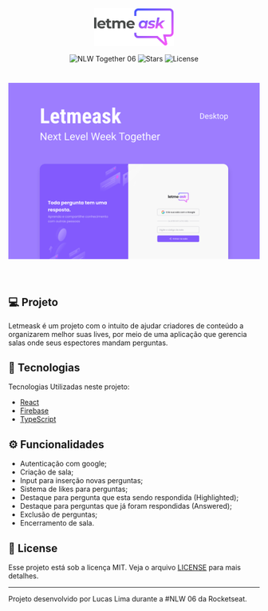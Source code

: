 <p align="center">
  <img alt="Letmeask" src="imgReadme/logo.svg" width="160px">
</p>

<p align="center">
  <img src="https://img.shields.io/static/v1?label=NLW&message=06&color=8257E5&labelColor=000000" alt="NLW Together 06" />
  
  <img src="https://img.shields.io/github/stars/rocketseat-education/nlw-06-reactjs?label=stars&message=MIT&color=8257E5&labelColor=000000" alt="Stars">

  <img  src="https://img.shields.io/static/v1?label=license&message=MIT&color=8257E5&labelColor=000000" alt="License">   
</p>

<h1 align="center">
    <img alt="Letmeask" src="imgReadme/cover.svg" />
</h1>

<br>

## 💻 Projeto

Letmeask é um projeto com o intuito de ajudar criadores de conteúdo a organizarem melhor suas lives, por meio de uma aplicação que gerencia salas onde seus espectores mandam perguntas.

## 🚀 Tecnologias

Tecnologias Utilizadas neste projeto: 

- [React](https://reactjs.org)
- [Firebase](https://firebase.google.com/)
- [TypeScript](https://www.typescriptlang.org/)

## ⚙️ Funcionalidades

- Autenticação com google;
- Criação de sala;
- Input para inserção novas perguntas;
- Sistema de likes para perguntas;
- Destaque para pergunta que esta sendo respondida (Highlighted);
- Destaque para perguntas que já foram respondidas (Answered);
- Exclusão de perguntas;
- Encerramento de sala.

## 📝 License

Esse projeto está sob a licença MIT. Veja o arquivo [LICENSE](LICENSE.md) para mais detalhes.

---

Projeto desenvolvido por Lucas Lima durante a #NLW 06 da Rocketseat.
